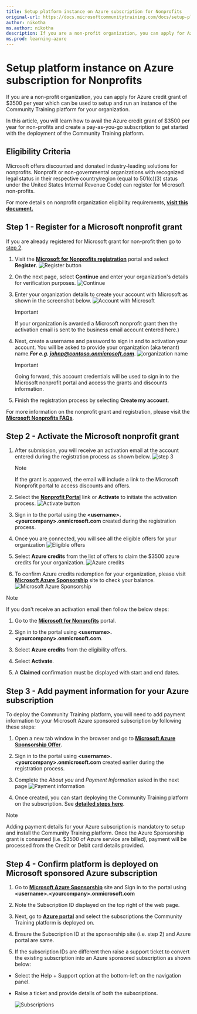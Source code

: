 ```yaml
---
title: Setup platform instance on Azure subscription for Nonprofits
original-url: https://docs.microsoftcommunitytraining.com/docs/setup-platform-instance-on-azure-subscription-for-nonprofits
author: nikotha
ms.author: nikotha
description: If you are a non-profit organization, you can apply for Azure credit grant of $3500 per year which can be used to setup and run an instance of the Community Training platform for your organization.
ms.prod: learning-azure
---
```


# Setup platform instance on Azure subscription for Nonprofits

If you are a non-profit organization, you can apply for Azure credit grant of $3500 per year which can be used to setup and run an instance of the Community Training platform for your organization.

In this article, you will learn how to avail the Azure credit grant of $3500 per year for non-profits and create a pay-as-you-go subscription to get started with the deployment of the Community Training platform.

## Eligibility Criteria

Microsoft offers discounted and donated industry-leading solutions for nonprofits. Nonprofit or non-governmental organizations with recognized legal status in their respective country/region (equal to 501(c)(3) status under the United States Internal Revenue Code) can register for Microsoft non-profits.

For more details on nonprofit organization eligibility requirements, [**visit this document.**](https://query.prod.cms.rt.microsoft.com/cms/api/am/binary/RE2Gxsp)

## Step 1  - Register for a Microsoft nonprofit grant

If you are already registered for Microsoft grant for non-profit then go to [step 2](#step-2----activate-the-microsoft-nonprofit-grant).

1. Visit the [**Microsoft for Nonprofits registration**](https://nonprofit.microsoft.com/register) portal and select **Register**.
![Register button](../../media/image%28121%29.png)

1. On the next page, select **Continue** and enter your organization's details for verification purposes.
![Continue](../../media/image%28122%29.png)

1. Enter your organization details to create your account with Microsoft as shown in the screenshot below.
![Account with Microsoft](../../media/image%28123%29.png)

    > [!IMPORTANT]
    > If your organization is awarded a Microsoft nonprofit grant then the activation email is sent to the business email account entered here.)

1. Next, create a username and password to sign in and to activation your account. You will be asked to provide your organization (aka tenant) name.***For e.g. johnp@contoso.onmicrosoft.com***.
    ![organization name](../../media/image%28124%29.png)
    > [!IMPORTANT]
    > Going forward, this account credentials will be used to sign in to the Microsoft nonprofit portal and access the grants and discounts information.

1. Finish the registration process by selecting **Create my account**.

For more information on the nonprofit grant and registration, please visit the [**Microsoft Nonprofits FAQs**](https://www.microsoft.com/nonprofits/faq).

## Step 2  - Activate the Microsoft nonprofit grant

1. After submission, you will receive an activation email at the account entered during the registration process as shown below.
    ![step 3](../../media/image%28126%29.png)

    > [!NOTE]
    > If the grant is approved, the email will include a link to the Microsoft Nonprofit portal to access discounts and offers.

1. Select the [**Nonprofit Portal**](https://nonprofit.microsoft.com/signin) link or **Activate** to initiate the activation process.
![Activate button](../../media/image%28127%29.png)

1. Sign in to the portal using the **\<username>.\<yourcompany>.onmicrosoft.com** created during the registration process.

1. Once you are connected, you will see all the eligible offers for your organization
![Eligible offers](../../media/image%28128%29.png)

1. Select **Azure credits** from the list of offers to claim the $3500 azure credits for your organization.
![Azure credits](../../media/image%28129%29.png)

1. To confirm Azure credits redemption for your organization, please visit [**Microsoft Azure Sponsorship**](https://www.microsoftazuresponsorships.com/) site to check your balance.
![Microsoft Azure Sponsorship](../../media/image%28130%29.png)

> [!NOTE]
> If you don't receive an activation email then follow the below steps:
>1. Go to the [**Microsoft for Nonprofits**](https://nonprofit.microsoft.com) portal.
>
>1. Sign in to the portal using **\<username>.\<yourcompany>.onmicrosoft.com**.
>
>1. Select **Azure credits** from the eligibility offers.
>
>1. Select **Activate**.
>
>1. A **Claimed** confirmation must be displayed with start and end dates.

## Step 3  - Add payment information for your Azure subscription

To deploy the Community Training platform, you will need to add payment information to your Microsoft Azure sponsored subscription by following these steps:

1. Open a new tab window in the browser and go to [**Microsoft Azure Sponsorship Offer**](https://signup.azure.com/signup?offer=ms-azr-0036p).

1. Sign in to the portal using  **\<username>.\<yourcompany>.onmicrosoft.com** created earlier during the registration process.

1. Complete the *About you* and *Payment Information* asked in the next page
![Payment information](../../media/image%28131%29.png)

1. Once created, you can start deploying the Community Training platform on the subscription. See [**detailed steps here**](../../infrastructure-management/install-your-platform-instance/detailed-step-by-step-installation-guide.md).

> [!NOTE]
> Adding payment details for your Azure subscription is mandatory to setup and install the Community Training platform. Once the Azure Sponsorship grant is consumed (i.e. $3500 of Azure service are billed), payment will be processed from the Credit or Debit card details provided.

## Step 4 - Confirm platform is deployed on Microsoft sponsored Azure subscription

1. Go to [**Microsoft Azure Sponsorship**](https://www.microsoftazuresponsorships.com/) site and Sign in to the portal using  **\<username>.\<yourcompany>.onmicrosoft.com**

1. Note the Subscription ID displayed on the top right of the web page.

1. Next, go to [**Azure portal**](https://portal.azure.com/) and select the subscriptions the Community Training platform is deployed on.

1. Ensure the Subscription ID at the sponsorship site (i.e. step 2) and Azure portal are same.

1. If the subscription IDs are different then raise a support ticket to convert the existing subscription into an Azure sponsored subscription as shown below:

* Select the Help + Support option at the bottom-left on the navigation panel.
* Raise a ticket and provide details of both the subscriptions.  


    ![Subscriptions](../../media/image%28132%29.png)
